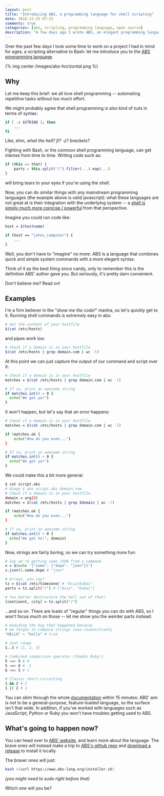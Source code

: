 ```yaml
---
layout: post
title: "Introducing ABS, a programming language for shell scripting"
date: 2018-12-25 07:33
comments: true
categories: [abs, scripting, programming language, open source]
description: "A few days ago I wrote ABS, an elegant programming language for shell scripting."
---
```


Over the past few days I took some time to work on a project
I had in mind for ages, a scripting alternative to Bash:
let me introduce you to the [ABS programming language](https://www.abs-lang.org/).

{% img center /images/abs-horizontal.png %}

<!-- more -->

## Why

Let me keep this brief: we all love shell programming -- automating
repetitive tasks without too much effort.

We might probably agree that shell programming is also kind of
nuts in terms of syntax:

``` bash
if [ -z $STRING ]; then
    ...
fi
```

Like, ehm, *what the hell? fi? -z? brackets?*

Fighting with Bash, or the common shell programming language,
can get intense from time to time. Writing code such as:

``` js
if (this == that) {
    parts = this.split("/").filter(...).map(...)
}
```

will bring tears to your eyes if you're using the shell.

Now, you can do similar things with any mainstream programming
languages (the example above is valid javascript): what these
languages are not great at is their integration with the
underlying system -- a [shell is simply much more coincise / powerful](https://stackoverflow.com/questions/796319/strengths-of-shell-scripting-compared-to-python)
from that perspective.

Imagine you could run code like:

``` bash
host = $(hostname)

if (host == "johns_computer") {
    ...
}
```

Well, you don't have to "imagine" no more: ABS is a language that
combines quick and simple system commands with a more elegant syntax.

Think of it as the best thing since candy, only to remember this
is the definition ABS' author gave you. But seriously, it's pretty
darn convenient.

Don't believe me? Read on!

## Examples

I'm a firm believer in the "*show me the code!*" mantra, so let's quickly
get to it. Running shell commands is extremely easy in abs:

``` bash
# Get the content of your hostfile
$(cat /etc/hosts)
```

and pipes work too:


``` bash
# Check if a domain is in your hostfile
$(cat /etc/hosts | grep domain.com | wc -l)
```

At this point we can just capture the output of our
command and script over it:

``` bash
# Check if a domain is in your hostfile
matches = $(cat /etc/hosts | grep domain.com | wc -l)

# If so, print an awesome string
if matches.int() > 0 {
  echo("We got ya!")
}
```

It won't happen, but let's say that *an error* happens:

``` bash
# Check if a domain is in your hostfile
matches = $(cat /etc/hosts | grep domain.com | wc -l)

if !matches.ok {
    echo("How do you even...")
}

# If so, print an awesome string
if matches.int() > 0 {
  echo("We got ya!")
}
```
We could make this a bit more general:

``` bash
$ cat script.abs
# Usage $ abs script.abs domain.com
# Check if a domain is in your hostfile
domain = arg(2)
matches = $(cat /etc/hosts | grep $domain | wc -l)

if !matches.ok {
    echo("How do you even...")
}

# If so, print an awesome string
if matches.int() > 0 {
  echo("We got %s!", domain)
}
```

Now, strings are fairly boring, so we can try something
more fun:

``` bash
# Say we're getting some JSON from a command
x = $(echo '{"some": {"dope": "json"}}')
x.json().some.dope # "json"

# Arrays, you say?
tz = $(cat /etc/timezone) # "Asia/Dubai"
parts = tz.split("/") # ["Asia", "Dubai"]

# You better destructure the hell out of that!
[continent, city] = tz.split("/")
```

...and so on. There are loads of "regular" things you
can do with ABS, so I won't focus much on those --
let me show you the weirder parts instead:

``` bash
# Avoiding the bug that happened because
# we forgot to compare strings case-insensitively
"HELLO" ~ "hello" # true

# Just range
1..3 # [1, 2, 3]

# Combined comparison operator (thanks Ruby!)
5 <=> 5 # 0
5 <=> 6 # -1
6 <=> 5 # 1

# Classic short-circuiting
1 && 2 # 2
1 || 2 # 1
```

You can skim through the whole [documentation](https://www.abs-lang.org/introduction/why-another-scripting-language)
within 15 minutes: ABS' aim is not to be a general-purpose, feature-loaded language,
so the surface isn't that wide. In addition, if you've worked with languages such as JavaScript,
Python or Ruby you won't have troubles getting used to ABS.

## What's going to happen now?

You can head over to [ABS' website](https://www.abs-lang.org/), and
learn more about the language. The brave ones will instead make a trip
to [ABS's github repo](https://github.com/abs-lang/abs) and
[download a release](https://github.com/abs-lang/abs/releases) to install
it locally.

The braver ones will just:

``` bash
bash <(curl https://www.abs-lang.org/installer.sh)
```

*(you might need to sudo right before that)*

Which one will you be?